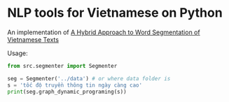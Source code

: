 <h1>NLP tools for Vietnamese on Python</h1>

An implementation of [A Hybrid Approach to Word Segmentation of Vietnamese Texts](https://hal.archives-ouvertes.fr/inria-00334761/document)

Usage:

```python
from src.segmenter import Segmenter

seg = Segmenter('../data') # or where data folder is
s = 'tốc độ truyền thông tin ngày càng cao'
print(seg.graph_dynamic_programing(s))
```
